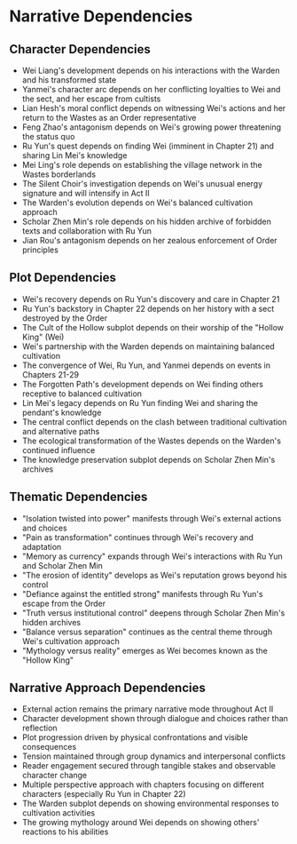 # Narrative Dependencies

## Character Dependencies
- Wei Liang's development depends on his interactions with the Warden and his transformed state
- Yanmei's character arc depends on her conflicting loyalties to Wei and the sect, and her escape from cultists
- Lian Hesh's moral conflict depends on witnessing Wei's actions and her return to the Wastes as an Order representative
- Feng Zhao's antagonism depends on Wei's growing power threatening the status quo
- Ru Yun's quest depends on finding Wei (imminent in Chapter 21) and sharing Lin Mei's knowledge
- Mei Ling's role depends on establishing the village network in the Wastes borderlands
- The Silent Choir's investigation depends on Wei's unusual energy signature and will intensify in Act II
- The Warden's evolution depends on Wei's balanced cultivation approach
- Scholar Zhen Min's role depends on his hidden archive of forbidden texts and collaboration with Ru Yun
- Jian Rou's antagonism depends on her zealous enforcement of Order principles

## Plot Dependencies
- Wei's recovery depends on Ru Yun's discovery and care in Chapter 21
- Ru Yun's backstory in Chapter 22 depends on her history with a sect destroyed by the Order
- The Cult of the Hollow subplot depends on their worship of the "Hollow King" (Wei)
- Wei's partnership with the Warden depends on maintaining balanced cultivation
- The convergence of Wei, Ru Yun, and Yanmei depends on events in Chapters 21-29
- The Forgotten Path's development depends on Wei finding others receptive to balanced cultivation
- Lin Mei's legacy depends on Ru Yun finding Wei and sharing the pendant's knowledge
- The central conflict depends on the clash between traditional cultivation and alternative paths
- The ecological transformation of the Wastes depends on the Warden's continued influence
- The knowledge preservation subplot depends on Scholar Zhen Min's archives

## Thematic Dependencies
- "Isolation twisted into power" manifests through Wei's external actions and choices
- "Pain as transformation" continues through Wei's recovery and adaptation
- "Memory as currency" expands through Wei's interactions with Ru Yun and Scholar Zhen Min
- "The erosion of identity" develops as Wei's reputation grows beyond his control
- "Defiance against the entitled strong" manifests through Ru Yun's escape from the Order
- "Truth versus institutional control" deepens through Scholar Zhen Min's hidden archives
- "Balance versus separation" continues as the central theme through Wei's cultivation approach
- "Mythology versus reality" emerges as Wei becomes known as the "Hollow King"

## Narrative Approach Dependencies
- External action remains the primary narrative mode throughout Act II
- Character development shown through dialogue and choices rather than reflection
- Plot progression driven by physical confrontations and visible consequences
- Tension maintained through group dynamics and interpersonal conflicts
- Reader engagement secured through tangible stakes and observable character change
- Multiple perspective approach with chapters focusing on different characters (especially Ru Yun in Chapter 22)
- The Warden subplot depends on showing environmental responses to cultivation activities
- The growing mythology around Wei depends on showing others' reactions to his abilities
